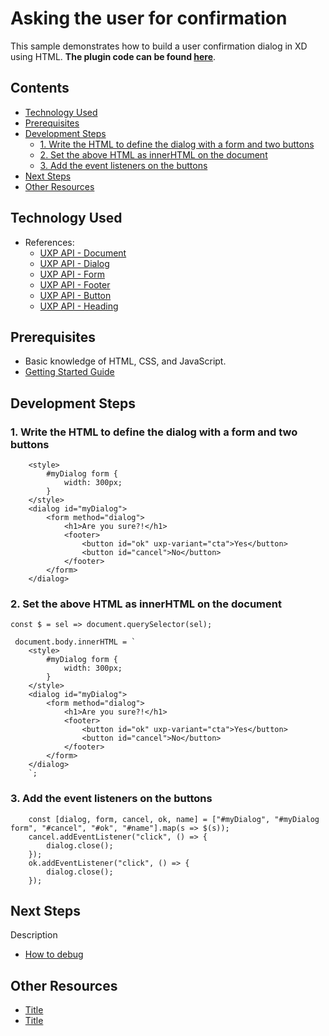 # Asking the user for confirmation

This sample demonstrates how to build a user confirmation dialog in XD using HTML. **The plugin code can be found [here](https://github.com/AdobeXD/Plugin-Samples/tree/master/how-to-ask-user-for-confirmation)**.

<!-- Image or GIF if necessary -->
<!--![PLUGINNAME]() -->

<!-- doctoc command config: -->
<!-- $ doctoc ./readme.md --title "## Contents" --entryprefix 1. --gitlab --maxlevel 2 -->

<!-- START doctoc generated TOC please keep comment here to allow auto update -->
<!-- DON'T EDIT THIS SECTION, INSTEAD RE-RUN doctoc TO UPDATE -->
## Contents

- [Technology Used](#technology-used)
- [Prerequisites](#prerequisites)
- [Development Steps](#development-steps)
  - [1. Write the HTML to define the dialog with a form and two buttons](#1-write-the-html-to-define-the-dialog-with-a-form-and-two-buttons)
  - [2. Set the above HTML as innerHTML on the document](#2-set-the-above-html-as-innerhtml-on-the-document)
  - [3. Add the event listeners on the buttons](#3-add-the-event-listeners-on-the-buttons)
- [Next Steps](#next-steps)
- [Other Resources](#other-resources)

<!-- END doctoc generated TOC please keep comment here to allow auto update -->

## Technology Used
- References: 
	- [UXP API - Document](https://adobe-xd.gitbook.io/plugin-api-reference/uxp-api-reference/dom5-apis/classes/document)
	- [UXP API - Dialog](https://adobe-xd.gitbook.io/plugin-api-reference/uxp-api-reference/dom5-apis/html-elements/htmldialogelement)
	- [UXP API - Form](https://adobe-xd.gitbook.io/plugin-api-reference/uxp-api-reference/dom5-apis/html-elements/htmlhtmlelement)
	- [UXP API - Footer](https://adobe-xd.gitbook.io/plugin-api-reference/uxp-api-reference/dom5-apis/html-elements/htmlhtmlelement)
	- [UXP API - Button](https://adobe-xd.gitbook.io/plugin-api-reference/uxp-api-reference/dom5-apis/html-elements/htmlbuttonelement)	
	- [UXP API - Heading](https://adobe-xd.gitbook.io/plugin-api-reference/uxp-api-reference/dom5-apis/html-elements/htmlhtmlelement)

## Prerequisites
- Basic knowledge of HTML, CSS, and JavaScript.
- [Getting Started Guide](../getting-started-guide)

## Development Steps

### 1. Write the HTML to define the dialog with a form and two buttons
```
    <style>
        #myDialog form {
            width: 300px;
        }
    </style>
    <dialog id="myDialog">
        <form method="dialog">
            <h1>Are you sure?!</h1>
            <footer>
                <button id="ok" uxp-variant="cta">Yes</button>
                <button id="cancel">No</button>
            </footer>
        </form>
    </dialog>
```

### 2. Set the above HTML as innerHTML on the document
```
const $ = sel => document.querySelector(sel);

 document.body.innerHTML = `
    <style>
        #myDialog form {
            width: 300px;
        }
    </style>
    <dialog id="myDialog">
        <form method="dialog">
            <h1>Are you sure?!</h1>
            <footer>
                <button id="ok" uxp-variant="cta">Yes</button>
                <button id="cancel">No</button>
            </footer>
        </form>
    </dialog>
    `;
```

### 3. Add the event listeners on the buttons
```
    const [dialog, form, cancel, ok, name] = ["#myDialog", "#myDialog form", "#cancel", "#ok", "#name"].map(s => $(s));
    cancel.addEventListener("click", () => {
        dialog.close();
    });
    ok.addEventListener("click", () => {
        dialog.close();
    });
```

## Next Steps

Description

- [How to debug](how-to-debug)

## Other Resources
- [Title](link)
- [Title](link)
